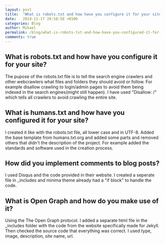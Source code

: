 ```yaml
---
layout: post
title:  "What is robots.txt and how have you configure it for your site?"
date:   2019-11-17 20:58:58 +0100
categories: Blog
author: Mikael
permalink: /blog/what-is-robots-txt-and-how-have-you-configured-it-for-your-site
comments: true
---
```


## What is robots.txt and how have you configure it for your site?
The pupose of the robots.txt file is to tell the search engine crawlers and other webcrawlers
what files and folders they should avoid or follow. 
For example disallow crawling to login/admin pages to
avoid them being indexed in the search engines(might still happen). I have used "Disallow: /" which tells all crawlers
to avoid crawling the entire site.

## What is humans.txt and how have you configured it for your site?
I created it like with the robots.txt file, all lower case and in UTF-8.
Added the base template from humans.txt.org and added some parts and removed others that didn't the description of the project.
For example added the standards and software used in the creation process.

## How did you implement comments to blog posts?
I used Disqus and the code provided in their website. I created a seperate file in _includes and minima theme already had a "if block" to handle the code.

## What is Open Graph and how do you make use of it?
Using the The Open Graph protocol. I added a separate html file in the _includes folder with the code from the website specifically made for Jekyll.
Then checked the source code that everything was correct. I used type, image, description, site name, url.
